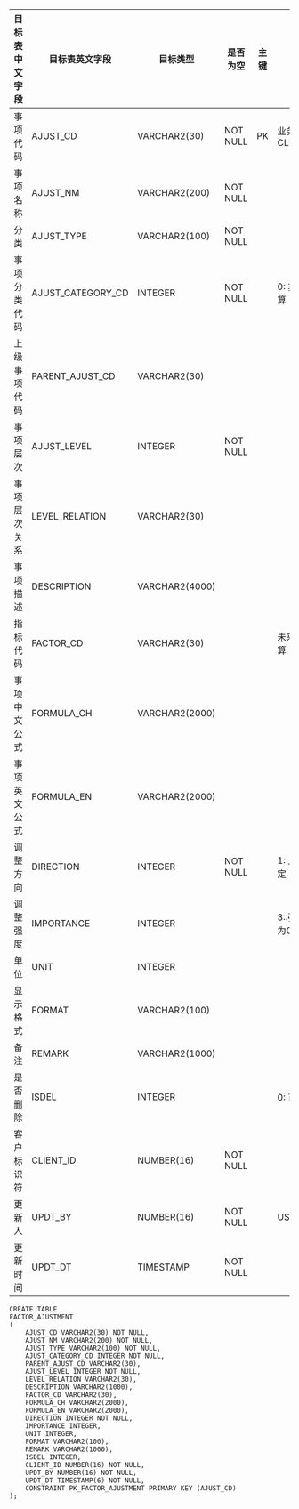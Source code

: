 <!--sec data-title="模型外调整项表" data-id="section0" data-show=true ces-->

| 目标表中文字段 | 目标表英文字段           | 目标类型           | 是否为空     | 主键   | 备注                          |
| ------- | ----------------- | -------------- | -------- | ---- | --------------------------- |
| 事项代码    | AJUST_CD          | VARCHAR2(30)   | NOT NULL | PK   | 业务主键：AJUST_CD, CLIENTID     |
| 事项名称    | AJUST_NM          | VARCHAR2(200)  | NOT NULL |      |                             |
| 分类      | AJUST_TYPE        | VARCHAR2(100)  | NOT NULL |      |                             |
| 事项分类代码  | AJUST_CATEGORY_CD | INTEGER        | NOT NULL |      | 0: 非计算 1：基于指标计算；            |
| 上级事项代码  | PARENT_AJUST_CD   | VARCHAR2(30)   |          |      |                             |
| 事项层次    | AJUST_LEVEL       | INTEGER        | NOT NULL |      |                             |
| 事项层次关系  | LEVEL_RELATION    | VARCHAR2(30)   |          |      |                             |
| 事项描述    | DESCRIPTION       | VARCHAR2(4000) |          |      |                             |
| 指标代码    | FACTOR_CD         | VARCHAR2(30)   |          |      | 未来支持基于指标的自动计算               |
| 事项中文公式  | FORMULA_CH        | VARCHAR2(2000) |          |      |                             |
| 事项英文公式  | FORMULA_EN        | VARCHAR2(2000) |          |      |                             |
| 调整方向    | DIRECTION         | INTEGER        | NOT NULL |      | 1: 上调; -1: 下调; 0：不确定；9：评级失真 |
| 调整强度    | IMPORTANCE        | INTEGER        |          |      | 3::强;2:中;1:弱 ； 调整方向为0或9时，为空 |
| 单位      | UNIT              | INTEGER        |          |      |                             |
| 显示格式    | FORMAT            | VARCHAR2(100)  |          |      |                             |
| 备注      | REMARK            | VARCHAR2(1000) |          |      |                             |
| 是否删除    | ISDEL             | INTEGER        |          |      | 0: 正常 ;  1: 删除              |
| 客户标识符   | CLIENT_ID         | NUMBER(16)     | NOT NULL |      |                             |
| 更新人     | UPDT_BY           | NUMBER(16)     | NOT NULL |      | USER_BASICINFO.USER_ID      |
| 更新时间    | UPDT_DT           | TIMESTAMP      | NOT NULL |      |                             |

<!--endsec-->

<!--sec data-title="DDL" data-id="section1" data-show=true ces-->

    CREATE TABLE
    FACTOR_AJUSTMENT
    (
        AJUST_CD VARCHAR2(30) NOT NULL,
        AJUST_NM VARCHAR2(200) NOT NULL,
        AJUST_TYPE VARCHAR2(100) NOT NULL,
        AJUST_CATEGORY_CD INTEGER NOT NULL,
        PARENT_AJUST_CD VARCHAR2(30),
        AJUST_LEVEL INTEGER NOT NULL,
        LEVEL_RELATION VARCHAR2(30),
        DESCRIPTION VARCHAR2(1000),
        FACTOR_CD VARCHAR2(30),
        FORMULA_CH VARCHAR2(2000),
        FORMULA_EN VARCHAR2(2000),
        DIRECTION INTEGER NOT NULL,
        IMPORTANCE INTEGER,
        UNIT INTEGER,
        FORMAT VARCHAR2(100),
        REMARK VARCHAR2(1000),
        ISDEL INTEGER,
        CLIENT_ID NUMBER(16) NOT NULL,
        UPDT_BY NUMBER(16) NOT NULL,
        UPDT_DT TIMESTAMP(6) NOT NULL,
        CONSTRAINT PK_FACTOR_AJUSTMENT PRIMARY KEY (AJUST_CD)
    );
<!--endsec-->
